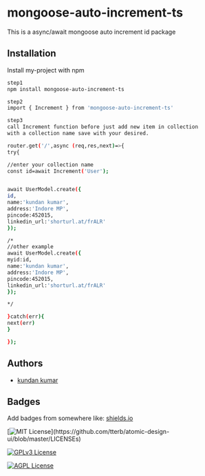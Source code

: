 
# mongoose-auto-increment-ts

This is a async/await mongoose auto increment id package



## Installation

Install my-project with npm

```bash
step1  
npm install mongoose-auto-increment-ts
```

```bash
step2
import { Increment } from 'mongoose-auto-increment-ts'
```

```bash
step3
call Increment function before just add new item in collection
with a collection name save with your desired. 

router.get('/',async (req,res,next)=>{
try{

//enter your collection name 
const id=await Increment('User');


await UserModel.create({
id,
name:'kundan kumar',
address:'Indore MP',
pincode:452015,
linkedin_url:'shorturl.at/frALR'
});

/*
//other example
await UserModel.create({
myid:id,
name:'kundan kumar',
address:'Indore MP',
pincode:452015,
linkedin_url:'shorturl.at/frALR'
});

*/

}catch(err){
next(err)
}

});
```

    
## Authors

- [kundan kumar](https://www.github.com/kundan24)


## Badges

Add badges from somewhere like: [shields.io](https://shields.io/)

[![MIT License](https://img.shields.io/apm/l/atomic-design-ui.svg?)](https://github.com/tterb/atomic-design-ui/blob/master/LICENSEs)

[![GPLv3 License](https://img.shields.io/badge/License-GPL%20v3-yellow.svg)](https://opensource.org/licenses/)

[![AGPL License](https://img.shields.io/badge/license-AGPL-blue.svg)](http://www.gnu.org/licenses/agpl-3.0)

